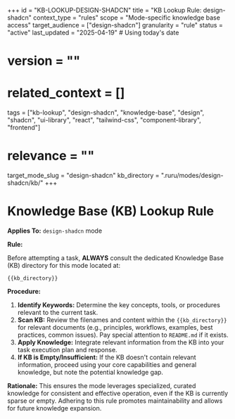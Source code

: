 +++
id = "KB-LOOKUP-DESIGN-SHADCN"
title = "KB Lookup Rule: design-shadcn"
context_type = "rules"
scope = "Mode-specific knowledge base access"
target_audience = ["design-shadcn"]
granularity = "rule"
status = "active"
last_updated = "2025-04-19" # Using today's date
# version = ""
# related_context = []
tags = ["kb-lookup", "design-shadcn", "knowledge-base", "design", "shadcn", "ui-library", "react", "tailwind-css", "component-library", "frontend"]
# relevance = ""
target_mode_slug = "design-shadcn"
kb_directory = ".ruru/modes/design-shadcn/kb/"
+++

# Knowledge Base (KB) Lookup Rule

**Applies To:** `design-shadcn` mode

**Rule:**

Before attempting a task, **ALWAYS** consult the dedicated Knowledge Base (KB) directory for this mode located at:

`{{kb_directory}}`

**Procedure:**

1.  **Identify Keywords:** Determine the key concepts, tools, or procedures relevant to the current task.
2.  **Scan KB:** Review the filenames and content within the `{{kb_directory}}` for relevant documents (e.g., principles, workflows, examples, best practices, common issues). Pay special attention to `README.md` if it exists.
3.  **Apply Knowledge:** Integrate relevant information from the KB into your task execution plan and response.
4.  **If KB is Empty/Insufficient:** If the KB doesn't contain relevant information, proceed using your core capabilities and general knowledge, but note the potential knowledge gap.

**Rationale:** This ensures the mode leverages specialized, curated knowledge for consistent and effective operation, even if the KB is currently sparse or empty. Adhering to this rule promotes maintainability and allows for future knowledge expansion.
